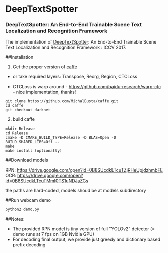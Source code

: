 # DeepTextSpotter

### DeepTextSpotter: An End-to-End Trainable Scene Text Localization and Recognition Framework

The implementation of [DeepTextSpotter](https://drive.google.com/open?id=0B8SUcdkLTcuTSmo4T2ozMWtDaUU): An End-to-End Trainable Scene Text Localization and Recognition Framework :  ICCV 2017.  


##Installation

1. Get the proper version of [caffe](https://github.com/MichalBusta/caffe.git)
  - or take required layers: Transpose, Reorg, Region, CTCLoss  

  - CTCLoss is warp around - https://github.com/baidu-research/warp-ctc - nice implementation, thanks! 

```
git clone https://github.com/MichalBusta/caffe.git
cd caffe
git checkout darknet

```

2. build caffe
 
```
mkdir Release 
cd Release 
cmake -D CMAKE_BUILD_TYPE=Release -D BLAS=Open -D BUILD_SHARED_LIBS=Off ..
make 
make install (optionally)
```

##Download models

RPN: https://drive.google.com/open?id=0B8SUcdkLTcuTZjRHeUpjdzhmbFE
OCR: https://drive.google.com/open?id=0B8SUcdkLTcuTMmI0TS1uNDJaZGs

the paths are hard-coded, models shoud be at models subdirectory

##Run webcam demo

```
python2 demo.py
```

##Notes:
 - The provided RPN model is tiny version of full "YOLOv2" detector (= demo runs at 7 fps on 1GB Nvidia GPU) 
 - For decoding final output, we provide just greedy and dictionary based prefix decoding
 
 
